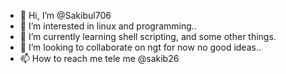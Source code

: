 - 👋 Hi, I’m @Sakibul706
- 👀 I’m interested in linux and programming..
- 🌱 I’m currently learning shell scripting, and some other things.
- 💞️ I’m looking to collaborate on ngt for now no good ideas..
- 📫 How to reach me tele me @sakib26

